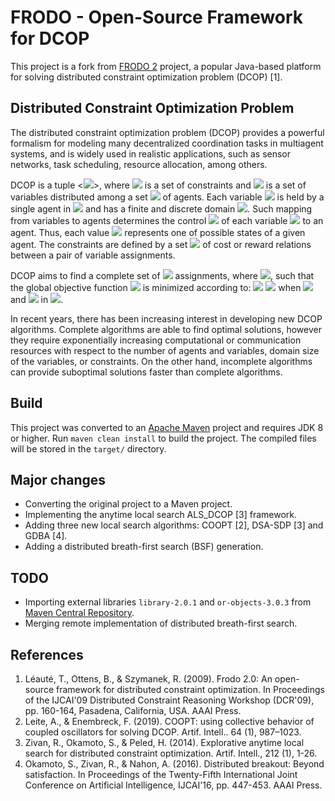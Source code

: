 # FRODO - Open-Source Framework for DCOP

This project is a fork from [FRODO 2](https://sourceforge.net/projects/frodo2) project, a popular Java-based platform for solving distributed constraint optimization problem (DCOP) [1].

## Distributed Constraint Optimization Problem

The distributed constraint optimization problem (DCOP) provides a powerful formalism for modeling many decentralized coordination tasks in multiagent systems, and is widely used in realistic applications, such as sensor networks, task scheduling, resource allocation, among others.

DCOP is a tuple <<img src="https://render.githubusercontent.com/render/math?math=\mathcal{A},\mathcal{X}, \mathcal{D}, \mathcal{R}">>, where <img src="https://render.githubusercontent.com/render/math?math=\mathcal{R}"> is a set of constraints and <img src="https://render.githubusercontent.com/render/math?math=\mathcal{X}"> is a set of variables distributed among a set <img src="https://render.githubusercontent.com/render/math?math=\mathcal{A}"> of  agents. Each variable <img src="https://render.githubusercontent.com/render/math?math=x_i \in \mathcal{X}"> is held by a single agent in <img src="https://render.githubusercontent.com/render/math?math=\mathcal{A}"> and has a finite and discrete domain <img src="https://render.githubusercontent.com/render/math?math=D_i \in \mathcal{D}">. Such mapping from variables to agents determines the control <img src="https://render.githubusercontent.com/render/math?math=\alpha(x_i)"> of each variable <img src="https://render.githubusercontent.com/render/math?math=x_i \in \mathcal{X}"> to an agent. Thus, each value <img src="https://render.githubusercontent.com/render/math?math=d \in D_i"> represents one of possible states of a given agent. The constraints are defined by a set <img src="https://render.githubusercontent.com/render/math?math=\mathcal{R}"> of cost or reward relations between a pair of variable assignments.

DCOP aims to find a complete set of <img src="https://render.githubusercontent.com/render/math?math=A^*"> assignments, where <img src="https://render.githubusercontent.com/render/math?math=A^* = \{d_1, ...,d_n \mbox{ } | \mbox{ } d_1 \in D_1, ..., d_n \in D_n\}">, such that the global objective function <img src="https://render.githubusercontent.com/render/math?math=F(A)"> is minimized according to: 
<img src="https://render.githubusercontent.com/render/math?math=F(A) = \sum\limits_{x_i,x_j \in \mathcal{X}}f_{ij}(d_i,d_j)">
<img src="https://render.githubusercontent.com/render/math?math=A^* = \underset{A \in \mathcal{S}}{\argmin} \mbox{ } F(A)">
when <img src="https://render.githubusercontent.com/render/math?math=x_i \leftarrow d_i"> and <img src="https://render.githubusercontent.com/render/math?math=x_j \leftarrow d_j"> in <img src="https://render.githubusercontent.com/render/math?math=A">.

In recent years, there has been increasing interest in developing new DCOP algorithms. Complete algorithms are able to find optimal solutions, however they require exponentially increasing computational or communication resources with respect to the number of agents and variables, domain size of the variables, or constraints. On the other hand, incomplete algorithms can provide suboptimal solutions faster than complete algorithms.

## Build

This project was converted to an [Apache Maven](https://maven.apache.org/) project and requires JDK 8 or higher. Run `maven clean install` to build the project. The compiled files will be stored in the `target/` directory.

## Major changes

* Converting the original project to a Maven project.
* Implementing the anytime local search ALS_DCOP [3] framework.
* Adding three new local search algorithms: COOPT [2], DSA-SDP [3] and GDBA [4].
* Adding a distributed breath-first search (BSF) generation.

## TODO

* Importing external libraries `library-2.0.1` and `or-objects-3.0.3` from [Maven Central Repository](https://mvnrepository.com/repos/central).
* Merging remote implementation of distributed breath-first search.

## References

1. Léauté, T., Ottens, B., & Szymanek, R. (2009). Frodo 2.0: An open-source framework for distributed constraint optimization. In Proceedings of the IJCAI'09 Distributed Constraint Reasoning Workshop (DCR'09), pp. 160-164, Pasadena, California, USA. AAAI Press.
2. Leite, A., & Enembreck, F. (2019). COOPT: using collective behavior of coupled oscillators for solving DCOP. Artif. Intell.. 64 (1), 987–1023.
3. Zivan, R., Okamoto, S., & Peled, H. (2014). Explorative anytime local search for distributed constraint optimization. Artif. Intell., 212 (1), 1-26.
4. Okamoto, S., Zivan, R., & Nahon, A. (2016). Distributed breakout: Beyond satisfaction. In Proceedings of the Twenty-Fifth International Joint Conference on Artificial Intelligence, IJCAI'16, pp. 447-453. AAAI Press.
